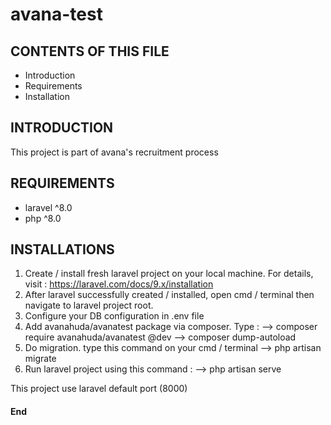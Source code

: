 # avana-test

CONTENTS OF THIS FILE
---------------------

 * Introduction
 * Requirements
 * Installation

 INTRODUCTION
------------
This project is part of avana's recruitment process

 REQUIREMENTS
------------
- laravel ^8.0
- php ^8.0

 INSTALLATIONS
------------

1. Create / install fresh laravel project on your local machine. For details, visit : https://laravel.com/docs/9.x/installation
2. After laravel successfully created / installed, open cmd / terminal then navigate to laravel project root.
3. Configure your DB configuration in .env file
4. Add avanahuda/avanatest package via composer. Type :
    --> composer require avanahuda/avanatest @dev
    --> composer dump-autoload     
5. Do migration. type this command on your cmd / terminal
    --> php artisan migrate
6. Run laravel project using this command :
    --> php artisan serve

This project use laravel default port (8000)
#### End ###

